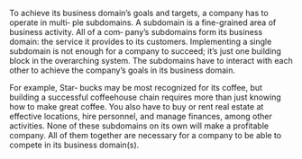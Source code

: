 To achieve its business domain’s goals and targets, a company has to operate in multi‐ ple subdomains. A subdomain is a fine-grained area of business activity. All of a com‐ pany’s subdomains form its business domain: the service it provides to its customers. Implementing a single subdomain is not enough for a company to succeed; it’s just one building block in the overarching system. The subdomains have to interact with each other to achieve the company’s goals in its business domain.


For example, Star‐ bucks may be most recognized for its coffee, but building a successful coffeehouse chain requires more than just knowing how to make great coffee. You also have to buy or rent real estate at effective locations, hire personnel, and manage finances, among other activities. None of these subdomains on its own will make a profitable company. All of them together are necessary for a company to be able to compete in its business domain(s).